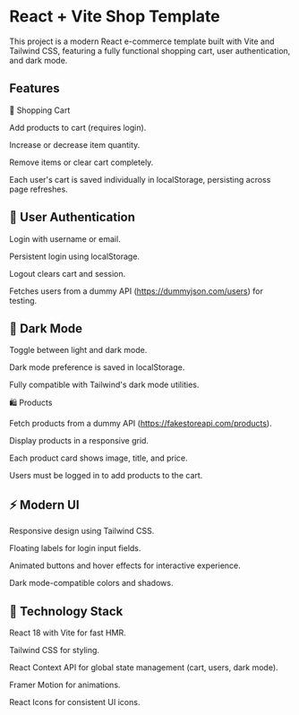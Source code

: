 # React + Vite Shop Template

This project is a modern React e-commerce template built with Vite and Tailwind CSS, featuring a fully functional shopping cart, user authentication, and dark mode.

## Features
🛒 Shopping Cart

Add products to cart (requires login).

Increase or decrease item quantity.

Remove items or clear cart completely.

Each user's cart is saved individually in localStorage, persisting across page refreshes.

## 👤 User Authentication

Login with username or email.

Persistent login using localStorage.

Logout clears cart and session.

Fetches users from a dummy API (https://dummyjson.com/users) for testing.

## 🌙 Dark Mode

Toggle between light and dark mode.

Dark mode preference is saved in localStorage.

Fully compatible with Tailwind's dark mode utilities.

🛍 Products

Fetch products from a dummy API (https://fakestoreapi.com/products).

Display products in a responsive grid.

Each product card shows image, title, and price.

Users must be logged in to add products to the cart.

## ⚡ Modern UI

Responsive design using Tailwind CSS.

Floating labels for login input fields.

Animated buttons and hover effects for interactive experience.

Dark mode-compatible colors and shadows.

## 🧩 Technology Stack

React 18 with Vite for fast HMR.

Tailwind CSS for styling.

React Context API for global state management (cart, users, dark mode).

Framer Motion for animations.

React Icons for consistent UI icons.